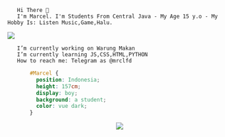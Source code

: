        Hi There 👋
       I'm Marcel. I'm Students From Central Java - My Age 15 y.o - My Hobby Is: Listen Music,Game,Halu.

<a href="https://www.mrclfd.tk/">
  <img align="center" src="https://github-readme-stats.vercel.app/api/pin/?username=kenzmobal&repo=mrclfd.tk&theme=vue-dark" />
</a>
<b>
</b>

       I’m currently working on Warung Makan
       I’m currently learning JS,CSS,HTML,PYTHON
       How to reach me: Telegram as @mrclfd

```css
       #Marcel { 
         position: Indonesia; 
         height: 157cm; 
         display: boy; 
         background: a student; 
         color: vue dark;
       }
```

<p align="center">
<img align="center" src="https://github-readme-stats.vercel.app/api?username=kenzmobal&&show_icons=true&&custom_title=@mrclfd Github Stats&&hide_border=boolean&&theme=vue-dark" />
